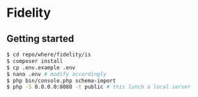 # Fidelity



## Getting started
```bash
$ cd repo/where/fidelity/is
$ composer install
$ cp .env.example .env
$ nano .env # modify accordingly
$ php bin/console.php schema-import
$ php -S 0.0.0.0:8080 -t public # this lunch a local server
```
